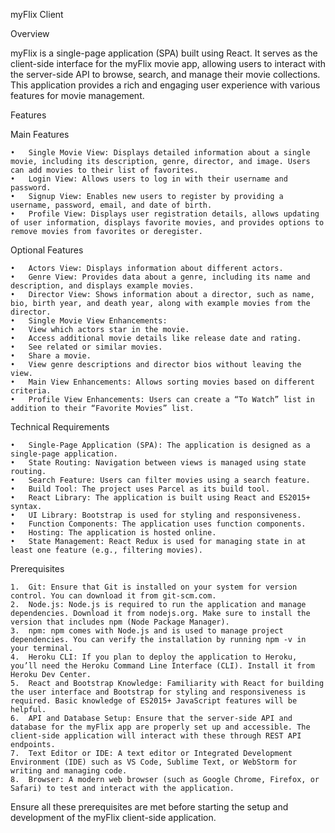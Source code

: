 myFlix Client

Overview

myFlix is a single-page application (SPA) built using React. It serves as the client-side interface for the myFlix movie app, allowing users to interact with the server-side API to browse, search, and manage their movie collections. This application provides a rich and engaging user experience with various features for movie management.

Features

Main Features

	•	Single Movie View: Displays detailed information about a single movie, including its description, genre, director, and image. Users can add movies to their list of favorites.
	•	Login View: Allows users to log in with their username and password.
	•	Signup View: Enables new users to register by providing a username, password, email, and date of birth.
	•	Profile View: Displays user registration details, allows updating of user information, displays favorite movies, and provides options to remove movies from favorites or deregister.

Optional Features

	•	Actors View: Displays information about different actors.
	•	Genre View: Provides data about a genre, including its name and description, and displays example movies.
	•	Director View: Shows information about a director, such as name, bio, birth year, and death year, along with example movies from the director.
	•	Single Movie View Enhancements:
	•	View which actors star in the movie.
	•	Access additional movie details like release date and rating.
	•	See related or similar movies.
	•	Share a movie.
	•	View genre descriptions and director bios without leaving the view.
	•	Main View Enhancements: Allows sorting movies based on different criteria.
	•	Profile View Enhancements: Users can create a “To Watch” list in addition to their “Favorite Movies” list.

Technical Requirements

	•	Single-Page Application (SPA): The application is designed as a single-page application.
	•	State Routing: Navigation between views is managed using state routing.
	•	Search Feature: Users can filter movies using a search feature.
	•	Build Tool: The project uses Parcel as its build tool.
	•	React Library: The application is built using React and ES2015+ syntax.
	•	UI Library: Bootstrap is used for styling and responsiveness.
	•	Function Components: The application uses function components.
	•	Hosting: The application is hosted online.
	•	State Management: React Redux is used for managing state in at least one feature (e.g., filtering movies).

Prerequisites

	1.	Git: Ensure that Git is installed on your system for version control. You can download it from git-scm.com.
	2.	Node.js: Node.js is required to run the application and manage dependencies. Download it from nodejs.org. Make sure to install the version that includes npm (Node Package Manager).
	3.	npm: npm comes with Node.js and is used to manage project dependencies. You can verify the installation by running npm -v in your terminal.
	4.	Heroku CLI: If you plan to deploy the application to Heroku, you’ll need the Heroku Command Line Interface (CLI). Install it from Heroku Dev Center.
	5.	React and Bootstrap Knowledge: Familiarity with React for building the user interface and Bootstrap for styling and responsiveness is required. Basic knowledge of ES2015+ JavaScript features will be helpful.
	6.	API and Database Setup: Ensure that the server-side API and database for the myFlix app are properly set up and accessible. The client-side application will interact with these through REST API endpoints.
	7.	Text Editor or IDE: A text editor or Integrated Development Environment (IDE) such as VS Code, Sublime Text, or WebStorm for writing and managing code.
	8.	Browser: A modern web browser (such as Google Chrome, Firefox, or Safari) to test and interact with the application.

Ensure all these prerequisites are met before starting the setup and development of the myFlix client-side application.